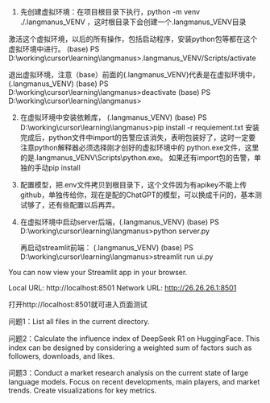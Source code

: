 1. 先创建虚拟环境：在项目根目录下执行，python -m venv ./.langmanus_VENV ，这时根目录下会创建一个.langmanus_VENV目录

激活这个虚拟环境，以后的所有操作，包括启动程序，安装python包等都在这个虚拟环境中进行。
(base) PS D:\working\cursor\learning\langmanus>.langmanus_VENV/Scripts/activate

退出虚拟环境，注意（base）前面的(.langmanus_VENV)代表是在虚拟环境中，
(.langmanus_VENV) (base) PS D:\working\cursor\learning\langmanus>deactivate
(base) PS D:\working\cursor\learning\langmanus>

2. 在虚拟环境中安装依赖库，
(.langmanus_VENV) (base) PS D:\working\cursor\learning\langmanus>pip install -r requiement.txt
安装完成后，python文件中import的告警应该消失，表明包装好了，这时一定要注意python解释器必须选择刚才创好的虚拟环境中的
python.exe文件，这里的是\.langmanus_VENV\Scripts\python.exe。
如果还有import包的告警，单独的手动pip install

3. 配置模型，把.env文件拷贝到根目录下，这个文件因为有apikey不能上传github，单独传给你，现在是配的ChatGPT的模型，可以换成千问的，基本测试够了，还有些配置以后再弄。

4. 在虚拟环境中启动server后端，(.langmanus_VENV) (base) PS D:\working\cursor\learning\langmanus>python server.py

   再启动streamlit前端：
   (.langmanus_VENV) (base) PS D:\working\cursor\learning\langmanus>streamlit run ui.py

  You can now view your Streamlit app in your browser.

  Local URL: http://localhost:8501
  Network URL: http://26.26.26.1:8501

  打开http://localhost:8501就可进入页面测试
  
  问题1：List all files in the current directory.

  问题2：Calculate the influence index of DeepSeek R1 on HuggingFace. This index can be designed by considering a weighted sum of factors such as followers, downloads, and likes.

  问题3：Conduct a market research analysis on the current state of large language models. Focus on recent developments, main players, and market trends. Create visualizations for key metrics.
